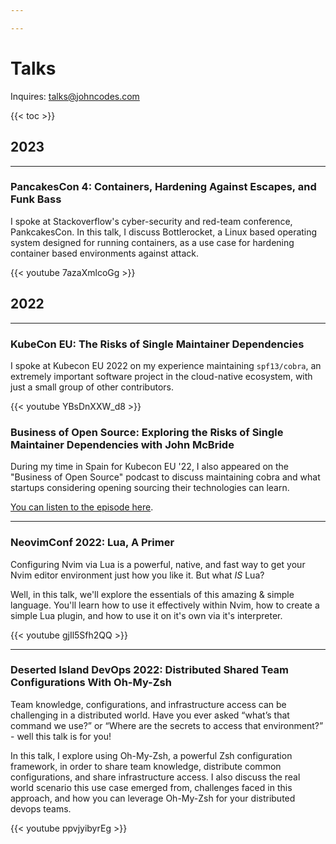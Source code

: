 ```yaml
---

---
```


# Talks

Inquires: talks@johncodes.com

{{< toc >}}

## 2023

---
### PancakesCon 4: Containers, Hardening Against Escapes, and Funk Bass

I spoke at Stackoverflow's cyber-security and red-team conference, PankcakesCon.
In this talk, I discuss Bottlerocket, a Linux based operating system designed for running containers,
as a use case for hardening container based environments against attack.

{{< youtube 7azaXmlcoGg >}}

## 2022

---
### KubeCon EU: The Risks of Single Maintainer Dependencies

I spoke at Kubecon EU 2022 on my experience maintaining `spf13/cobra`,
an extremely important software project in the cloud-native ecosystem,
with just a small group of other contributors.

{{< youtube YBsDnXXW_d8 >}}


### Business of Open Source: Exploring the Risks of Single Maintainer Dependencies with John McBride

During my time in Spain for Kubecon EU '22,
I also appeared on the "Business of Open Source" podcast to discuss maintaining cobra
and what startups considering opening sourcing their technologies can learn.

[You can listen to the episode here](https://share.transistor.fm/s/51727ee9).

---
### NeovimConf 2022: Lua, A Primer

Configuring Nvim via Lua is a powerful, native, and fast way to get your Nvim editor environment just how you like it.
But what _IS_ Lua?

Well, in this talk, we'll explore the essentials of this amazing & simple language.
You'll learn how to use it effectively within Nvim, how to create a simple Lua plugin,
and how to use it on it's own via it's interpreter.

{{< youtube gjIl5Sfh2QQ >}}

---
### Deserted Island DevOps 2022: Distributed Shared Team Configurations With Oh-My-Zsh

Team knowledge, configurations, and infrastructure access can be challenging in a distributed world.
Have you ever asked “what’s that command we use?”
or “Where are the secrets to access that environment?” - well this talk is for you!

In this talk, I explore using Oh-My-Zsh, a powerful Zsh configuration framework,
in order to share team knowledge, distribute common configurations, and share infrastructure access.
I also discuss the real world scenario this use case emerged from,
challenges faced in this approach, and how you can leverage Oh-My-Zsh for your distributed devops teams.

{{< youtube ppvjyibyrEg >}}
